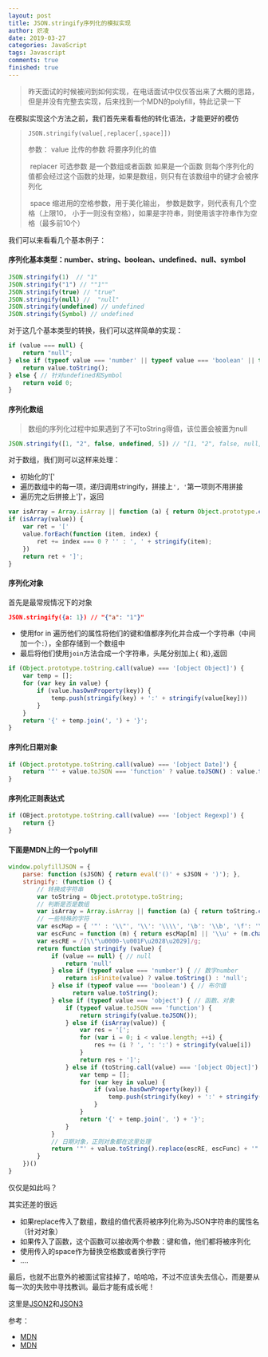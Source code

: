 ```yaml
---
layout: post
title: JSON.stringify序列化的模拟实现
author: 炽凌
date: 2019-03-27
categories: JavaScript
tags: Javascript
comments: true
finished: true
---
```

> 昨天面试的时候被问到如何实现，在电话面试中仅仅答出来了大概的思路，但是并没有完整去实现，后来找到一个MDN的polyfill，特此记录一下

在模拟实现这个方法之前，我们首先来看看他的转化语法，才能更好的模仿

> `JSON.stringify(value[,replacer[,space]])`
>
> 参数： value      比传的参数      将要序列化的值
>
> ​             replacer      可选参数   是一个数组或者函数   如果是一个函数   则每个序列化的值都会经过这个函数的处理，如果是数组，则只有在该数组中的键才会被序列化
>
> ​              space      缩进用的空格参数，用于美化输出， 参数是数字，则代表有几个空格（上限10， 小于一则没有空格），如果是字符串，则使用该字符串作为空格（最多前10个）

我们可以来看看几个基本例子：

#### 序列化基本类型：number、string、boolean、undefined、null、symbol

```javascript
JSON.stringify(1)  // "1"
JSON.stringify("1") // ""1""
JSON.stringify(true) // "true"
JSON.stringify(null) //  "null"
JSON.stringify(undefined) // undefined
JSON.stringify(Symbol) // undefined
```

对于这几个基本类型的转换，我们可以这样简单的实现：

```javascript
if (value === null) {
    return "null";
} else if (typeof value === 'number' || typeof value === 'boolean' || typeof value === 'string') {
    return value.toString();
} else { // 针对undefined和Symbol
    return void 0;
}
```

#### 序列化数组

>  数组的序列化过程中如果遇到了不可toString得值，该位置会被置为null

```javascript
JSON.stringify([1, "2", false, undefined, 5]) // "[1, "2", false, null, 5]"
```

对于数组，我们则可以这样来处理：

- 初始化的'['
- 遍历数组中的每一项，递归调用stringify，拼接上`', '`第一项则不用拼接
- 遍历完之后拼接上']'，返回

```javascript
var isArray = Array.isArray || function (a) { return Object.prototype.call(a) === '[object Array]' }
if (isArray(value)) {
    var ret = '['
    value.forEach(function (item, index) {
        ret += index === 0 ? '' : ', ' + stringify(item);
    })
    return ret + ']';
}
```

#### 序列化对象

首先是最常规情况下的对象

```json
JSON.stringify({a: 1}) // "{"a": "1"}"
```

- 使用for in 遍历他们的属性将他们的键和值都序列化并合成一个字符串（中间加一个`:`），全部存储到一个数组中
- 最后将他们使用`join`方法合成一个字符串，头尾分别加上`{` 和`}`,返回

```javascript
if (Object.prototype.toString.call(value) === '[object Object]') {
    var temp = [];
    for (var key in value) {
        if (value.hasOwnProperty(key)) {
            temp.push(stringify(key) + ':' + stringify(value[key]))
        }
    }
    return '{' + temp.join(', ') + '}';
}
```

#### 序列化日期对象

```javascript
if (Object.prototype.toString.call(value) === '[object Date]') {
    return '"' + value.toJSON === 'function' ? value.toJSON() : value.toString() + '"';
}
```

#### 序列化正则表达式

```javascript
if (OBject.prototype.toString.call(value) === '[object Regexp]') {
    return {}
}
```

#### 下面是MDN上的一个polyfill

```javascript
window.polyfillJSON = {
    parse: function (sJSON) { return eval('()' + sJSON + ')'); },
    stringify: (function () {
        // 转换成字符串
        var toString = Object.prototype.toString;
        // 判断是否是数组
        var isArray = Array.isArray || function (a) { return toString.call(a) === '[object Array]' };
        // 一些特殊的字符
        var escMap = { '"' : '\\"', '\\': '\\\\', '\b': '\\b', '\f': '\\f', '\n': '\\n', '\r': '\\r', '\t': '\\t' };
        var escFunc = function (m) { return escMap[m] || '\\u' + (m.charCodeAt(0) + 0x10000).toString(16).substr(1); };
        var escRE = /[\\"\u0000-\u001F\u2028\u2029]/g;
        return function stringify (value) {
            if (value == null) { // null
                return 'null'
            } else if (typeof value === 'number') { // 数字number
            	return isFinite(value) ? value.toString() : 'null';
            } else if (typeof value === 'boolean') { // 布尔值
                  return value.toString();
            } else if (typeof value === 'object') { // 函数、对象
                if (typeof value.toJSON === 'function') {
                    return stringify(value.toJSON());
                } else if (isArray(value)) {
                    var res = '[';
                    for (var i = 0; i < value.length; ++i) {
                        res += (i ? ', ': ':') + stringify(value[i])
                    }
                    return res + ']';
                } else if (toString.call(value) === '[object Object]') {
                    var temp = [];
                    for (var key in value) {
                        if (value.hasOwnProperty(key)) {
                            temp.push(stringify(key) + ':' + stringify(value[k]));
                        }
                    }
                    return '{' + temp.join(', ') + '}';
                }
            }
            // 日期对象，正则对象都在这里处理
            return '"' + value.toString().replace(escRE, escFunc) + '"';
        }
    })()
}
```

仅仅是如此吗？

其实还差的很远

- 如果replace传入了数组，数组的值代表将被序列化称为JSON字符串的属性名（针对对象）
- 如果传入了函数，这个函数可以接收两个参数：键和值，他们都将被序列化
- 使用传入的space作为替换空格数或者换行字符
- ....

最后，也就不出意外的被面试官挂掉了，哈哈哈，不过不应该失去信心，而是要从每一次的失败中寻找教训。最后才能有成长呢！

这里是[JSON2](<https://github.com/douglascrockford/JSON-js>)和[JSON3](<https://github.com/bestiejs/json3>)

参考：

- [MDN](<https://developer.mozilla.org/zh-CN/docs/Web/JavaScript/Reference/Global_Objects/JSON>)
- [MDN](<https://developer.mozilla.org/zh-CN/docs/Web/JavaScript/Reference/Global_Objects/JSON/stringify>)